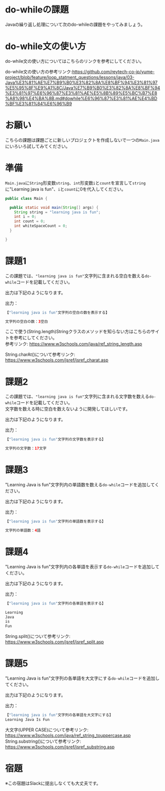 # do-whileの課題

Javaの繰り返し処理について次のdo-whileの課題をやってみましょう。

# do-while文の使い方

do-while文の使い方についてはこちらのリンクを参考にしてください。  

do-while文の使い方の参考リンク:https://github.com/reytech-co-jp/yume-project/blob/feature/loop_statment_questions/lessons/java/03-Java%E3%81%AE%E7%B9%B0%E3%82%8A%E8%BF%94%E3%81%97%E5%95%8F%E9%A1%8C/Java%E7%B9%B0%E3%82%8A%E8%BF%94%E3%81%97%E6%96%87%E3%81%AE%E5%8B%89%E5%BC%B7%E8%A8%98%E4%BA%8B.md#dowhile%E6%96%87%E3%81%AE%E4%BD%BF%E3%81%84%E6%96%B9

# お願い

こちらの課題は課題ごとに新しいプロジェクトを作成しないで一つの`Main.java`にいろいろ試してみてください。

# 準備

`Main.java`に`String`形変数`string`、`int`形変数`i`と`count`を宣言して`string`に"Learning java is fun"、`i`と`count`に0を代入してください。
```java
public class Main {

  public static void main(String[] args) {
    String string = "learning java is fun";  
    int i = 0;
    int count = 0;
    int whiteSpaceCount = 0;
  }

}
```

# 課題1

この課題では、`"learning java is fun"`文字列に含まれる空白を数える`do-while`コードを記載してください。

出力は下記のようになります。

出力：

```java
【"learning java is fun"文字列の空白の数を表示する】

文字列の空白の数：3空白
```
ここで使う(String.length)Stringクラスのメソッドを知らない方はこちらのサイトを参考にしてください。  
参考リンク: <https://www.w3schools.com/java/ref_string_length.asp>  

String.charAt()について参考リンク: <https://www.w3schools.com/jsref/jsref_charat.asp>

# 課題2

この課題では、`"learning java is fun"`文字列に含まれる文字数を数える`do-while`コードを記載してください。  
文字数を数える時に空白を数えないように開発してほしいです。　　

出力は下記のようになります。

出力：

```java
【"learning java is fun"文字列の文字数を表示する】

文字列の文字数：17文字
```

# 課題3

"Learning Java is fun"文字列内の単語数を数える`do-while`コードを追加してください。

出力は下記のようになります。

出力：

```java
【"learning java is fun"文字列の単語数を表示する】

文字列の単語数：4語
```

# 課題4

"Learning Java is fun"文字列内の各単語を表示する`do-while`コードを追加してください。

出力は下記のようになります。

出力：

```java
【"learning java is fun"文字列の各単語を表示する】

Learning
Java
is
Fun
```
String.split()について参考リンク: <https://www.w3schools.com/jsref/jsref_split.asp>

# 課題5
"Learning Java is fun"文字列の各単語を大文字にする`do-while`コードを追加してください。

出力は下記のようになります。

出力：

```java
【"learning java is fun"文字列の各単語を大文字にする】
Learning Java Is Fun
```
大文字(UPPER CASE)について参考リンク: <https://www.w3schools.com/java/ref_string_touppercase.asp>  
String.substring()について参考リンク: <https://www.w3schools.com/jsref/jsref_substring.asp>

# 宿題

※この宿題はSlackに提出しなくても大丈夫です。
